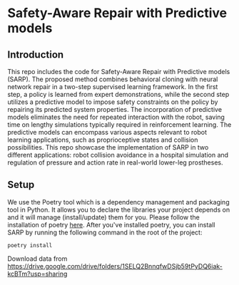 # Safety-Aware Repair with Predictive models
## Introduction
This repo includes the code for Safety-Aware Repair with Predictive models (SARP).
The proposed method combines behavioral cloning with neural network repair in a two-step supervised learning framework. 
In the first step, a policy is learned from expert demonstrations, while the second step utilizes a predictive model to impose safety constraints on the policy by repairing its predicted system properties. 
The incorporation of predictive models eliminates the need for repeated interaction with the robot, saving time on lengthy simulations typically required in reinforcement learning. 
The predictive models can encompass various aspects relevant to robot learning applications, such as proprioceptive states and collision possibilities. 
This repo showcase the implementation of SARP in two different applications: robot collision avoidance in a hospital simulation and regulation of pressure and action rate in real-world lower-leg prostheses. 

## Setup
We use the Poetry tool which is a dependency management and packaging tool in Python. It allows you to declare the libraries your project depends on and it will manage (install/update) them for you. Please follow the installation of poetry [here](https://python-poetry.org/docs/#installation). After you've installed poetry, you can install SARP by running the following command in the root of the project:

    poetry install


Download data from https://drive.google.com/drive/folders/1SELQ2BnnqfwDSjb59tPyDQ6iak-kcBTm?usp=sharing
